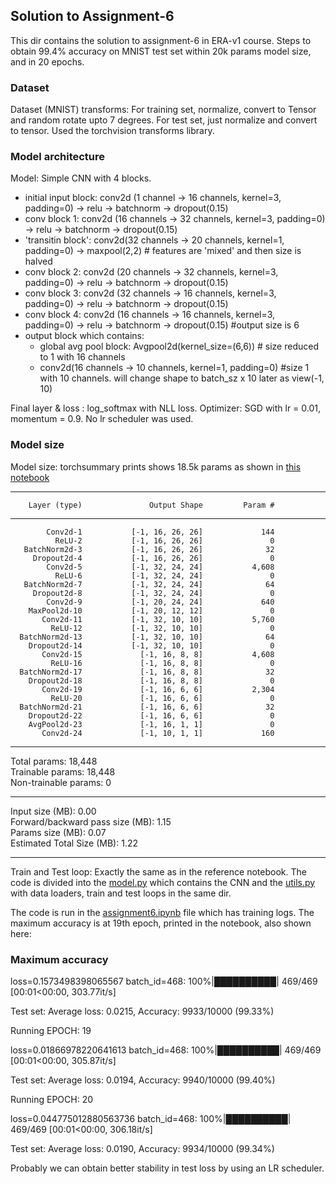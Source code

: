 ## Solution to Assignment-6

This dir contains the solution to assignment-6 in ERA-v1 course. Steps to obtain 99.4% accuracy on MNIST test set within 20k params model size, and in 20 epochs.

### Dataset

Dataset (MNIST) transforms: For training set, normalize, convert to Tensor and random rotate upto 7 degrees. For test set, just normalize and convert to tensor. Used the torchvision transforms library.

### Model architecture

Model: Simple CNN with 4 blocks.
 * initial input block: conv2d (1 channel -> 16 channels, kernel=3, padding=0) -> relu -> batchnorm -> dropout(0.15)
 * conv block 1: conv2d (16 channels -> 32 channels, kernel=3, padding=0) -> relu -> batchnorm -> dropout(0.15)
 * 'transitin block': conv2d(32 channels -> 20 channels, kernel=1, padding=0) -> maxpool(2,2) # features are 'mixed'  and then size is halved
 * conv block 2: conv2d (20 channels -> 32 channels, kernel=3, padding=0) -> relu -> batchnorm -> dropout(0.15)
 * conv block 3: conv2d (32 channels -> 16 channels, kernel=3, padding=0) -> relu -> batchnorm -> dropout(0.15)
 * conv block 4: conv2d (16 channels -> 16 channels, kernel=3, padding=0) -> relu -> batchnorm -> dropout(0.15) #output size is 6
 * output block which contains:
   * global avg pool block: Avgpool2d(kernel_size=(6,6)) # size reduced to 1 with 16 channels
   * conv2d(16 channels -> 10 channels, kernel=1, padding=0) #size 1 with 10 channels. will change shape to batch_sz x 10 later as view(-1, 10)

Final layer & loss : log_softmax with NLL loss.
Optimizer: SGD with lr = 0.01, momentum = 0.9. No lr scheduler was used.

### Model size

Model size: torchsummary prints shows 18.5k params as shown in [this notebook](https://github.com/raghuch/ERA-V1-assignments/blob/main/assignment-6/assignment6.ipynb)

----------------------------------------------------------------
        Layer (type)               Output Shape         Param #
----------------------------------------------------------------
            Conv2d-1           [-1, 16, 26, 26]             144
              ReLU-2           [-1, 16, 26, 26]               0
       BatchNorm2d-3           [-1, 16, 26, 26]              32
         Dropout2d-4           [-1, 16, 26, 26]               0
            Conv2d-5           [-1, 32, 24, 24]           4,608
              ReLU-6           [-1, 32, 24, 24]               0
       BatchNorm2d-7           [-1, 32, 24, 24]              64
         Dropout2d-8           [-1, 32, 24, 24]               0
            Conv2d-9           [-1, 20, 24, 24]             640
        MaxPool2d-10           [-1, 20, 12, 12]               0
           Conv2d-11           [-1, 32, 10, 10]           5,760
             ReLU-12           [-1, 32, 10, 10]               0
      BatchNorm2d-13           [-1, 32, 10, 10]              64
        Dropout2d-14           [-1, 32, 10, 10]               0
           Conv2d-15             [-1, 16, 8, 8]           4,608
             ReLU-16             [-1, 16, 8, 8]               0
      BatchNorm2d-17             [-1, 16, 8, 8]              32
        Dropout2d-18             [-1, 16, 8, 8]               0
           Conv2d-19             [-1, 16, 6, 6]           2,304
             ReLU-20             [-1, 16, 6, 6]               0
      BatchNorm2d-21             [-1, 16, 6, 6]              32
        Dropout2d-22             [-1, 16, 6, 6]               0
        AvgPool2d-23             [-1, 16, 1, 1]               0
           Conv2d-24             [-1, 10, 1, 1]             160
----------------------------------------------------------------

Total params: 18,448                                             
Trainable params: 18,448                                        
Non-trainable params: 0                                         

----------------------------------------------------------------

Input size (MB): 0.00                                           
Forward/backward pass size (MB): 1.15                           
Params size (MB): 0.07                                          
Estimated Total Size (MB): 1.22                                     

----------------------------------------------------------------


Train and Test loop: Exactly the same as in the reference notebook. The code is divided into the [model.py](https://github.com/raghuch/ERA-V1-assignments/blob/main/assignment-6/model.py) which contains the CNN and the [utils.py](https://github.com/raghuch/ERA-V1-assignments/blob/main/assignment-6/utils.py) with data loaders, train and test loops in the same dir.

The code is run in the [assignment6.ipynb](https://github.com/raghuch/ERA-V1-assignments/blob/main/assignment-6/assignment6.ipynb) file which has training logs. The maximum accuracy is at 19th epoch, printed in the notebook, also shown here:


### Maximum accuracy

loss=0.1573498398065567 batch_id=468: 100%|██████████| 469/469 [00:01<00:00, 303.77it/s]  

Test set: Average loss: 0.0215, Accuracy: 9933/10000 (99.33%)

Running EPOCH: 19

loss=0.01866978220641613 batch_id=468: 100%|██████████| 469/469 [00:01<00:00, 305.87it/s] 

Test set: Average loss: 0.0194, Accuracy: 9940/10000 (99.40%)

Running EPOCH: 20

loss=0.044775012880563736 batch_id=468: 100%|██████████| 469/469 [00:01<00:00, 306.18it/s]

Test set: Average loss: 0.0190, Accuracy: 9934/10000 (99.34%)


Probably we can obtain better stability in test loss by using an LR scheduler.
